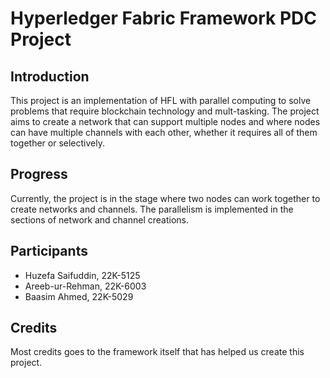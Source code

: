 # Hyperledger Fabric Framework PDC Project

## Introduction

This project is an implementation of HFL with parallel computing to solve problems that require blockchain technology and mult-tasking. The project aims to create a network that can support multiple nodes and where nodes can have multiple channels with each other, whether it requires all of them together or selectively.

## Progress

Currently, the project is in the stage where two nodes can work together to create networks and channels. The parallelism is implemented in the sections of network and channel creations.

## Participants

- Huzefa Saifuddin, 22K-5125
- Areeb-ur-Rehman, 22K-6003
- Baasim Ahmed, 22K-5029

## Credits

Most credits goes to the framework itself that has helped us create this project.